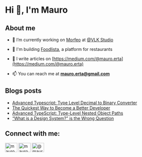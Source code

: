 # Hi 👋, I'm Mauro

## About me

- 🔭 I’m currently working on [Morfeo](https://github.com/morfeojs) at [@VLK Studio](https://github.com/VLK-STUDIO)

- 🍔 I'm building [Foodlista](https://foodlista.it), a platform for restaurants

- 📝 I write articles on [https://medium.com/@mauro.erta](https://medium.com/@mauro.erta)

- 📫 You can reach me at **mauro.erta@gmail.com**

## Blogs posts
<!-- BLOG-POST-LIST:START -->
- [Advanced Typescript: Type Level Decimal to Binary Converter](https://medium.com/@mauro.erta/advanced-typescript-type-level-decimal-to-binary-converter-337375531a80?source=rss-41123fb7e7ff------2)
- [The Quickest Way to Become a Better Developer](https://medium.com/@mauro.erta/the-quickest-way-to-become-a-better-developer-715c338a1cee?source=rss-41123fb7e7ff------2)
- [Advanced TypeScript: Type-Level Nested Object Paths](https://medium.com/@mauro.erta/advanced-typescript-type-level-nested-object-paths-7f3d8901f29a?source=rss-41123fb7e7ff------2)
- [“What is a Design System?” is the Wrong Question](https://medium.com/@mauro.erta/what-is-a-design-system-is-the-wrong-question-6b82cc7c661c?source=rss-41123fb7e7ff------2)
<!-- BLOG-POST-LIST:END -->

## Connect with me:
<p align="left">
<a href="https://twitter.com/mauro_erta" target="blank"><img align="center" src="https://raw.githubusercontent.com/rahuldkjain/github-profile-readme-generator/master/src/images/icons/Social/twitter.svg" alt="mauro_erta" height="30" width="40" /></a>
<a href="https://linkedin.com/in/mauroerta" target="blank"><img align="center" src="https://raw.githubusercontent.com/rahuldkjain/github-profile-readme-generator/master/src/images/icons/Social/linked-in-alt.svg" alt="mauroerta" height="30" width="40" /></a>
<a href="https://medium.com/@mauro.erta" target="blank"><img align="center" src="https://raw.githubusercontent.com/rahuldkjain/github-profile-readme-generator/master/src/images/icons/Social/medium.svg" alt="@mauro.erta" height="30" width="40" /></a>
</p>
